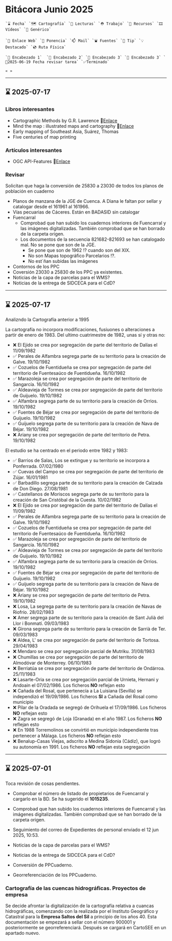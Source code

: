 # Bitácora Junio 2025

```
`⌛️ Fecha` `🗺️ Cartografía` `👀 Lecturas` `⛑️ Trabajo` `🧰 Recursos` `🎞️ Vídeos` `🍊 Genérico` 

`🔗 Enlace Web` `🎤 Ponencia` `📫 Mail` `⛲️ Fuentes` `💊 Tip` `💡 Destacado` `💿 Ruta Física` 

`🍉 Encabezado 1`  `🥝 Encabezado 2` `🥕 Encabezado 3` `🍋 Encabezado 3` `🔔2025-06-19 Fecha revisar tarea` `✅Terminado`

« » 
```

---

## ⌛️ 2025-07-17

### Libros interesantes

* Cartographic Methods by G.R. Lawrence 🔗[Enlace](http://www.ign.es/web/biblioteca_cartoteca/abnetcl.cgi?TITN=22286)
* Mind the map : illustrated maps and cartography 🔗[Enlace](https://www.amazon.es/Mind-Map-Creative-Mapmakingand-Cartography/dp/3899555880)
* Early mapping of Southeast Asia, Suárez, Thomas
* Five centuries of map printing

### Artículos interesantes

* OGC API-Features 🔗[Enlace](https://www.linkedin.com/pulse/flatgeobuf-vs-geoparquet-apache-iceberg-ogc-cloud-ingo-simonis-v0aue/)


### Revisar


Solicitan que haga la conversión de 25830 a 23030 de todos los planos de población en cuaderno

* Planos de manzana de la JGE de Cuenca. A Diana le faltan por sellar y catalogar desde el 161961 al 161966.
* Vías pecuarias de Cáceres. Están en BADASID sin catalogar
* Fuencarral
  * Comprobad que han subido los cuadernos interiores de Fuencarral y las imágenes digitalizadas. También comprobad que se han borrado de la carpeta origen.
  * Los documentos de la secuencia 821682-821693 se han catalogado mal. No se pone que son de la JGE. 
    * Se pone que son de 1962 ⁉️ cuando son del XIX.
    * No son Mapas topográfico Parcelarios ⁉️.
    * No est´ñan subidas las imágenes
* Contornos de los PPC
* Coversión 23030 a 25830 de los PPC ya existentes.
* Noticias de la capa de parcelas para el WMS?
* Noticias de la entrega de SIDCECA para el CdD?

---

## ⌛️ 2025-07-17

Analizndo la Cartografía anterior a 1995

La cartografía no incorpora modificaciones, fusiuones o alteraciones a partir de enero de 1983. Del ultimo cuatrimestre de 1982, unas sí y otras no:

* ❌ El Ejido se crea por segregación de parte del territorio de Dalías el 11/09/1982
* ✅ Perales de Alfambra segrega parte de su territorio para la creación de Galve. 19/10/1982 
* ✅ Cozuelos de Fuentidueña se crea por segregación de parte del territorio de Fuentesaúco de Fuentidueña. 16/10/1982
* ✅ Marazoleja se crea por segregación de parte del territorio de Sangarcía. 16/10/1982 
* ✅ Aldeavieja de Tormes se crea por segregación de parte del territorio de Guijuelo. 19/10/1982
* ✅ Alfambra segrega parte de su territorio para la creación de Orrios. 19/10/1982
* ✅ Fuentes de Béjar se crea por segregación de parte del territorio de Guijuelo. 19/10/1982
* ✅ Guijuelo segrega parte de su territorio para la creación de Nava de Béjar. 19/10/1982
* ❌ Ariany se crea por segregación de parte del territorio de Petra. 19/10/1982 

El estudio se ha centrado en el periodo entre 1982 y 1983:

* ✅ Barrios de Salas, Los se extingue y su territorio se incorpora a Ponferrada. 07/02/1980 
* ✅ Cuevas del Campo se crea por segregación de parte del territorio de Zújar. 16/01/1981 
* ✅ Barbadillo segrega parte de su territorio para la creación de Calzada de Don Diego. 27/08/1981 
* ✅ Castellanos de Moriscos segrega parte de su territorio para la creación de San Cristóbal de la Cuesta. 10/02/1982 
* ❌ El Ejido se crea por segregación de parte del territorio de Dalías el 11/09/1982
* ✅ Perales de Alfambra segrega parte de su territorio para la creación de Galve. 19/10/1982 
* ✅ Cozuelos de Fuentidueña se crea por segregación de parte del territorio de Fuentesaúco de Fuentidueña. 16/10/1982
* ✅ Marazoleja se crea por segregación de parte del territorio de Sangarcía. 16/10/1982 
* ✅ Aldeavieja de Tormes se crea por segregación de parte del territorio de Guijuelo. 19/10/1982
* ✅ Alfambra segrega parte de su territorio para la creación de Orrios. 19/10/1982
* ✅ Fuentes de Béjar se crea por segregación de parte del territorio de Guijuelo. 19/10/1982
* ✅ Guijuelo segrega parte de su territorio para la creación de Nava de Béjar. 19/10/1982
* ❌ Ariany se crea por segregación de parte del territorio de Petra. 19/10/1982 
* ❌ Losa, La segrega parte de su territorio para la creación de Navas de Riofrío. 28/02/1983
* ❌ Amer segrega parte de su territorio para la creación de Sant Julià del Llor i Bonmatí. 09/03/1983 
* ❌ Girona segrega parte de su territorio para la creación de Sarrià de Ter. 09/03/1983 
* ❌ Aldea, L' se crea por segregación de parte del territorio de Tortosa. 29/04/1983
* ❌ Mendaro se crea por segregación parcial de Mutriku. 31/08/1983 
* ❌ Chumillas se crea por segregación de parte del territorio de Almodóvar de Monterrey. 06/10/1983
* ❌ Berriatúa se crea por segregación de parte del territorio de Ondárroa. 25/11/1983 
* ❌ Lasarte-Oria se crea por segregación parcial de Urnieta, Hernani y Andoain el 07/02/1986. Los ficheros **NO** reflejan esto 
* ❌ Cañada del Rosal, que pertenecía a La Luisiana (Sevilla) se independizó el 19/09/1986. Los ficheros **SI** a Cañada del Rosal como municipio
* ❌ Pilar de la Oradada se segregó de Orihuela el 17/09/1986. Los ficheros **NO** reflejan esto
* ❌ Zagra se segregó de Loja (Granada) en el año 1987. Los ficheros **NO** reflejan esto
* ❌ En 1988 Torremolinos se convirtió en municipio independiente tras pertenecer a Málaga. Los ficheros **NO** reflejan esto
* ❌ Benalup-Casas Viejas, adscrito a Medina Sidonia (Cádiz), que logró su autonomía en 1991. Los ficheros **NO** reflejan esta segregación


---

## ⌛️ 2025-07-01

Toca revisión de cosas pendientes.

* Comprobar el número de listado de propietarios de Fuencarral y cargarlo en la BD. Se ha sugerido el **1015235**.
* Comprobad que han subido los cuadernos interiores de Fuencarral y las imágenes digitalizadas. También comprobad que se han borrado de la carpeta origen.
* Seguimiento del correo de Expedientes de personal enviado el 12 jun 2025, 10:53.

* Noticias de la capa de parcelas para el WMS?
* Noticias de la entrega de SIDCECA para el CdD?
* Conversión de PPCuaderno.
* Georreferenciación de los PPCuaderno.

### Cartografía de las cuencas hidrográficas. Proyectos de empresa

Se decide afrontar la digitalización de la cartografía relativa a cuancas hidrográficas, comenzando con la realizada por el Instituto Geográfico y Catastral para la **Empresa Saltos del Sil** a principio de los años 40. Esta documentación se empezará a sellar con el número 900001 y posteriormente se georreferenciará. Después se cargará en CartoSEE en un apartado nuevo.







